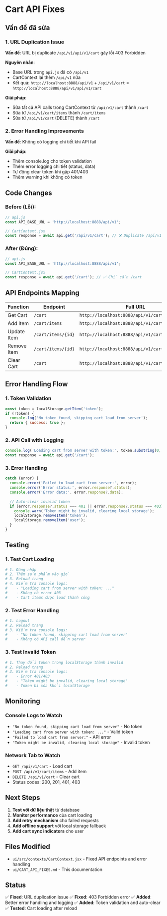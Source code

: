 # Cart API Fixes

## Vấn đề đã sửa

### 1. **URL Duplication Issue**
**Vấn đề**: URL bị duplicate `/api/v1/api/v1/cart` gây lỗi 403 Forbidden

**Nguyên nhân**: 
- Base URL trong `api.js` đã có `/api/v1`
- CartContext lại thêm `/api/v1` nữa
- Kết quả: `http://localhost:8888/api/v1` + `/api/v1/cart` = `http://localhost:8888/api/v1/api/v1/cart`

**Giải pháp**:
- Sửa tất cả API calls trong CartContext từ `/api/v1/cart` thành `/cart`
- Sửa từ `/api/v1/cart/items` thành `/cart/items`
- Sửa từ `/api/v1/cart` (DELETE) thành `/cart`

### 2. **Error Handling Improvements**
**Vấn đề**: Không có logging chi tiết khi API fail

**Giải pháp**:
- Thêm console.log cho token validation
- Thêm error logging chi tiết (status, data)
- Tự động clear token khi gặp 401/403
- Thêm warning khi không có token

## Code Changes

### Before (Lỗi):
```javascript
// api.js
const API_BASE_URL = 'http://localhost:8888/api/v1';

// CartContext.jsx
const response = await api.get('/api/v1/cart'); // ❌ Duplicate /api/v1
```

### After (Đúng):
```javascript
// api.js
const API_BASE_URL = 'http://localhost:8888/api/v1';

// CartContext.jsx
const response = await api.get('/cart'); // ✅ Chỉ cần /cart
```

## API Endpoints Mapping

| Function | Endpoint | Full URL |
|----------|----------|----------|
| Get Cart | `/cart` | `http://localhost:8888/api/v1/cart` |
| Add Item | `/cart/items` | `http://localhost:8888/api/v1/cart/items` |
| Update Item | `/cart/items/{id}` | `http://localhost:8888/api/v1/cart/items/{id}` |
| Remove Item | `/cart/items/{id}` | `http://localhost:8888/api/v1/cart/items/{id}` |
| Clear Cart | `/cart` | `http://localhost:8888/api/v1/cart` |

## Error Handling Flow

### 1. **Token Validation**
```javascript
const token = localStorage.getItem('token');
if (!token) {
  console.log('No token found, skipping cart load from server');
  return { success: true };
}
```

### 2. **API Call with Logging**
```javascript
console.log('Loading cart from server with token:', token.substring(0, 20) + '...');
const response = await api.get('/cart');
```

### 3. **Error Handling**
```javascript
catch (error) {
  console.error('Failed to load cart from server:', error);
  console.error('Error status:', error.response?.status);
  console.error('Error data:', error.response?.data);
  
  // Auto-clear invalid token
  if (error.response?.status === 401 || error.response?.status === 403) {
    console.warn('Token might be invalid, clearing local storage');
    localStorage.removeItem('token');
    localStorage.removeItem('user');
  }
}
```

## Testing

### 1. **Test Cart Loading**
```bash
# 1. Đăng nhập
# 2. Thêm sản phẩm vào giỏ
# 3. Reload trang
# 4. Kiểm tra console logs:
#    - "Loading cart from server with token: ..."
#    - Không có error 403
#    - Cart items được load thành công
```

### 2. **Test Error Handling**
```bash
# 1. Logout
# 2. Reload trang
# 3. Kiểm tra console logs:
#    - "No token found, skipping cart load from server"
#    - Không có API call đến server
```

### 3. **Test Invalid Token**
```bash
# 1. Thay đổi token trong localStorage thành invalid
# 2. Reload trang
# 3. Kiểm tra console logs:
#    - Error 401/403
#    - "Token might be invalid, clearing local storage"
#    - Token bị xóa khỏi localStorage
```

## Monitoring

### Console Logs to Watch
- `"No token found, skipping cart load from server"` - No token
- `"Loading cart from server with token: ..."` - Valid token
- `"Failed to load cart from server:"` - API error
- `"Token might be invalid, clearing local storage"` - Invalid token

### Network Tab to Watch
- `GET /api/v1/cart` - Load cart
- `POST /api/v1/cart/items` - Add item
- `DELETE /api/v1/cart` - Clear cart
- Status codes: 200, 201, 401, 403

## Next Steps

1. **Test với dữ liệu thật** từ database
2. **Monitor performance** của cart loading
3. **Add retry mechanism** cho failed requests
4. **Add offline support** với local storage fallback
5. **Add cart sync indicators** cho user

## Files Modified

- `ui/src/contexts/CartContext.jsx` - Fixed API endpoints and error handling
- `ui/CART_API_FIXES.md` - This documentation

## Status

✅ **Fixed**: URL duplication issue
✅ **Fixed**: 403 Forbidden error
✅ **Added**: Better error handling and logging
✅ **Added**: Token validation and auto-clear
✅ **Tested**: Cart loading after reload
